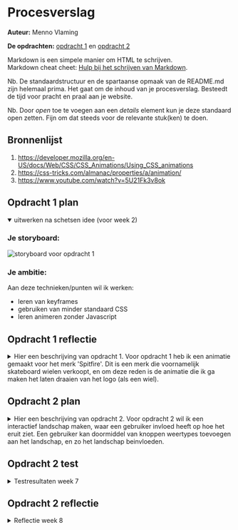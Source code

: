 # Procesverslag
**Auteur:** Menno Vlaming

**De opdrachten:** [opdracht 1](opdracht1/index.html) en [opdracht 2](opdracht2/index.html)


Markdown is een simpele manier om HTML te schrijven.  
Markdown cheat cheet: [Hulp bij het schrijven van Markdown](https://github.com/adam-p/markdown-here/wiki/Markdown-Cheatsheet).

Nb. De standaardstructuur en de spartaanse opmaak van de README.md zijn helemaal prima. Het gaat om de inhoud van je procesverslag. Besteedt de tijd voor pracht en praal aan je website.

Nb. Door *open* toe te voegen aan een *details* element kun je deze standaard open zetten. Fijn om dat steeds voor de relevante stuk(ken) te doen.



## Bronnenlijst
  1. https://developer.mozilla.org/en-US/docs/Web/CSS/CSS_Animations/Using_CSS_animations
  2. https://css-tricks.com/almanac/properties/a/animation/
  3. https://www.youtube.com/watch?v=5U21Fk3v8ok



## Opdracht 1 plan

<details open>
  <summary>uitwerken na schetsen idee (voor week 2)</summary>


  ### Je storyboard:
  <img src="readme-images/schets.png" width="375px" alt="storyboard voor opdracht 1">


  ### Je ambitie: 
  Aan deze technieken/punten wil ik werken:
  - leren van keyframes
  - gebruiken van minder standaard CSS 
  - leren animeren zonder Javascript
 
</details>



## Opdracht 1 reflectie

<details>
  <summary>Hier een beschrijving van opdracht 1. 
  Voor opdracht 1 heb ik een animatie gemaakt voor het merk 'Spitfire'. 
  Dit is een merk die voornamelijk skateboard wielen verkoopt, 
  en om deze reden is de animatie die ik ga maken het laten draaien van het logo (als een wiel).</summary>


  ### Je uitkomst - karakteristiek screenshot(s):
  <img src="readme-images/spitfirea.png" width="375px" alt="uitomst opdracht 1">


  ### Dit ging goed/Heb ik geleerd: 
  Wat ik heb geleerd, is het gebruik maken van een ::after atribute, hiermee heb ik de cirkel gemaakt.

  Wat ik ook heb geleerd is het animeren doormiddel van alleen CSS, het gebruik van keyframes en animations, 
  en het gebruik van font-face voor fonts, dit had ik alle 3 nog nooit gedaan.

  Ook heb ik nog nooit eerder gebruik gemaakt van CSS variabelen en de dark mode optie gebruikt voor andere styling.

  <img src="readme-images/spitfirelight.png" width="375px" alt="dark/light mode">


  ### Dit was lastig/Is niet gelukt:
  Wat ik nog toe had willen voegen, dat helaas niet gelukt is, is dat ik de ::after, dus het 'wiel', wou laten
  draaien om zo nog meer het draaiende wiel effect te geven.

</details>



## Opdracht 2 plan

<details>
  <summary>Hier een beschrijving van opdracht 2.
  Voor opdracht 2 wil ik een interactief landschap maken, waar een gebruiker invloed heeft op hoe het eruit ziet.
  Een gebruiker kan doormiddel van knoppen weertypes toevoegen aan het landschap, en zo het landschap beinvloeden. </summary>


  ### Je ontwerp:
  <img src="readme-images/concept.png" width="375px" alt="ontwerp opdracht 2">


  ### Je ambitie: 
  Aan deze technieken/punten wil ik werken:
  - Met javascript images veranderen (DOM manipulatie).
  - Met javascript css klassen toevoegen. 
  - CSS filters gebruiken/ animaties maken
</details>



## Opdracht 2 test

<details>
  <summary>Testresultaten week 7</summary>

  Ik heb tijdens het testen 5 bevindingen gevonden waar nog aan gewerkt moet worden. 



  ### Bevinding 1:
  De styling van het product was nog niet in orde, er was nog niet genoeg gedaan aan styling omdat ik eerst de functionaliteiten in orde wou hebben.

  #### oplossing:
  Ik ga na het helemaal uitwerken van de functies, de CSS maken. Tot nu toe was alleen de styling uitgewerkt die noodzakelijk was voor de functies.

  ### Bevinding 2:
  Er ontbreekt nog een nachtmodus waar de CSS anders is als de gebruiker zijn laptop in dark mode staat.

  #### oplossing:
  Dit was ik vergeten te doen, na aanleiding hiervan heb ik een dark modus gemaakt. 
  <img src="readme-images/nightmode.png" width="375px" alt="dark mode">

  ### Bevinding 3:  
  Tijdens het testen kwam ik erachter dat de styling van de images ook op de images van de button gaat, dit is niet de bedoeling en ziet er slordig uit. 

  #### oplossing:
  Dit is opgelost met het gebruiken van een :not selector, hier zorg je ervoor dat hij een specifiek element niet meeneemt in de styling. 
  <img src="readme-images/notselector.png" width="375px" alt="not selector">


  
</details>



## Opdracht 2 reflectie

<details>
  <summary>Reflectie week 8</summary>

  ### Je uitkomst - karakteristiek screenshot(s):
  <img src="readme-images/eind.png" width="375px" alt="uitkomst opdracht 2">


  ### Dit ging goed/Heb ik geleerd: 
  Wat ik vooral heb geleerd is hoe ik met Javascript een timer gebruik om waardes te controleren en vervolgens met een if else functie te runnen. 

  <img src="readme-images/ifelse.png" width="375px" alt="if else code">


  ### Dit was lastig/Is niet gelukt:
  Wat ik graag nog toe had willen voegen, is dat het landschap (de img) ook veranderd bij de sneeuwfunctie, dit is helaas niet gelukt omdat de functie hierboven constant aan het switchen is tussen de regenplaatjes.

  Ook had ik misschien de regenplaatjes willen vervangen voor CSS effecten waardoor ik geen plaatjes hoef te gebruiken.
  Ik vond het een leuke uitdaging om te doen met Javascript, maar ik denk dat het resultaat mooier was geweest als ik alleen maar CSS had gebruikt. 

  <img src="readme-images/snow.png" width="375px" alt="sneeuw">
</details>
